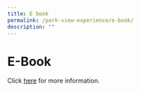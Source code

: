```yaml
---
title: E book
permalink: /park-view-experience/e-book/
description: ""
---
```

E-Book
======


Click [here](https://fliphtml5.com/xvxdz/pgha) for more information.